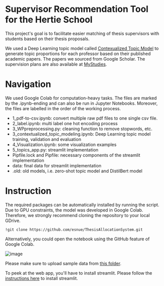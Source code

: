 # Supervisor Recommendation Tool for the Hertie School 

This project's goal is to facilitate easier matching of thesis supervisors with students based on their thesis proposals. 

We used a Deep Learning topic model called [Contexualized Topic Model](https://github.com/MilaNLProc/contextualized-topic-models) to generate topic proportions for each professor based on their published academic papers. The papers we sourced from Google Scholar. The supervision plans are also available at [MyStudies](https://mystudies.hertie-school.org/en/).

# Navigation 

We used Google Colab for computation-heavy tasks. The files are marked by the .ipynb-ending and can also be run in Jupyter Notebooks. Moreover, the files are labelled in the order of the working process.

* 1_pdf-to-csv.ipynb: convert multiple raw pdf files to one single csv file. 
* 2_label.ipynb: multi label one hot encoding process
* 3_WPpreprocessing.py: cleaning function to remove stopwords, etc. 
* 3_contextualized_topic_modeling.ipynb: Deep Learning topic model training, validation and evaluation
* 4_Visualization.ipynb: some visualization examples 
* 5_topics_app.py: streamlit implementation 
* Pipfile.lock and Pipfile: necessary components of the streamlit implementation 
* data: final data for streamlit implementation
* .old: old models, i.e. zero-shot topic model and DistilBert model

# Instruction

The required packages can be automatically installed by running the script. Due to GPU constraints, the model was developed in Google Colab. Therefore, we strongly recommend cloning the repository to your local GDrive. 
```
!git clone https://github.com/esnue/ThesisAllocationSystem.git
```
Alternatively, you could open the notebook using the GitHub feature of Google Colab.

![image](https://user-images.githubusercontent.com/60604030/111357666-ce04e180-8689-11eb-992e-30da66470323.png)

Please make sure to upload sample data from [this folder](https://drive.google.com/drive/folders/1ExS7M2OOkbYS5Z5O9pbPbaCpSa0rhGet?usp=sharing). 

To peek at the web app, you'll have to install streamlit. Please follow the [instructions here](https://docs.streamlit.io/en/stable/) to install streamlit.
